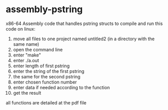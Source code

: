 # assembly-pstring
x86-64 Assembly code that handles pstring structs
to compile and run this code on linux:
1. move all files to one project named untitled2 (in a directory with the same name)
2. open the command line
3. enter "make"
4. enter ./a.out
5. enter length of first pstring
6. enter the string of the first pstring
7. the same for the second pstring
8. enter chosen function number
9. enter data if needed according to the function
10. get the result


all functions are detailed at the pdf file
